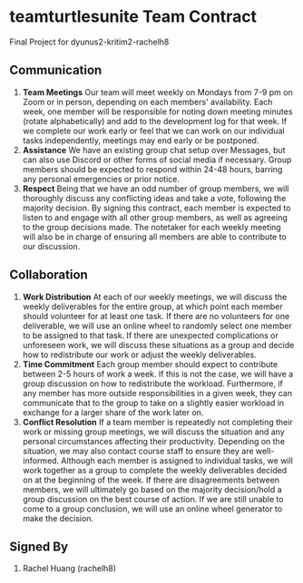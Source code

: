 # teamturtlesunite Team Contract
Final Project for dyunus2-kritim2-rachelh8
## Communication
1. **Team Meetings** Our team will meet weekly on Mondays from 7-9 pm on Zoom or in person, depending on each members' availability. Each week, one member will be responsible for noting down meeting minutes (rotate alphabetically) and add to the development log for that week. If we complete our work early or feel that we can work on our individual tasks independently, meetings may end early or be postponed.
2. **Assistance** We have an existing group chat setup over Messages, but can also use Discord or other forms of social media if necessary. Group members should be expected to respond within 24-48 hours, barring any personal emergencies or prior notice. 
3. **Respect** Being that we have an odd number of group members, we will thoroughly discuss any conflicting ideas and take a vote, following the majority decision. By signing this contract, each member is expected to listen to and engage with all other group members, as well as agreeing to the group decisions made. The notetaker for each weekly meeting will also be in charge of ensuring all members are able to contribute to our discussion.

## Collaboration
1. **Work Distribution** At each of our weekly meetings, we will discuss the weekly deliverables for the entire group, at which point each member should volunteer for at least one task. If there are no volunteers for one deliverable, we will use an online wheel to randomly select one member to be assigned to that task. If there are unexpected complications or unforeseen work, we will discuss these situations as a group and decide how to redistribute our work or adjust the weekly deliverables.
2. **Time Commitment** Each group member should expect to contribute between 2-5 hours of work a week. If this is not the case, we will have a group discussion on how to redistribute the workload. Furthermore, if any member has more outside responsibilities in a given week, they can communicate that to the group to take on a slightly easier workload in exchange for a larger share of the work later on.
3. **Conflict Resolution** If a team member is repeatedly not completing their work or missing group meetings, we will discuss the situation and any personal circumstances affecting their productivity. Depending on the situation, we may also contact course staff to ensure they are well-informed. Although each member is assigned to individual tasks, we will work together as a group to complete the weekly deliverables decided on at the beginning of the week. If there are disagreements between members, we will ultimately go based on the majority decision/hold a group discussion on the best course of action. If we are still unable to come to a group conclusion, we will use an online wheel generator to make the decision.

## Signed By
1. Rachel Huang (rachelh8)